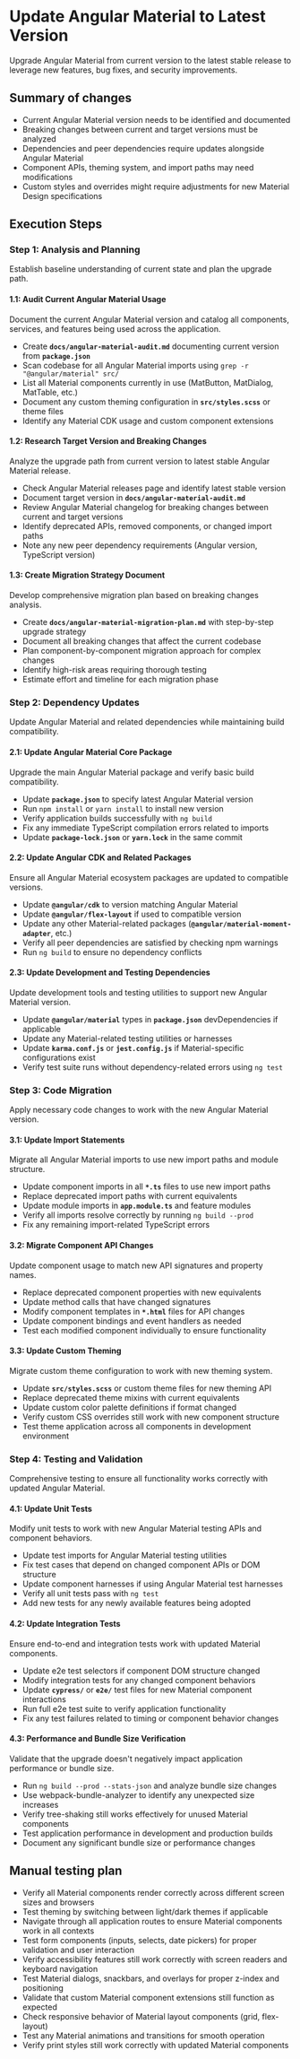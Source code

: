 # Update Angular Material to Latest Version
Upgrade Angular Material from current version to the latest stable release to leverage new features, bug fixes, and security improvements.

## Summary of changes
- Current Angular Material version needs to be identified and documented
- Breaking changes between current and target versions must be analyzed
- Dependencies and peer dependencies require updates alongside Angular Material
- Component APIs, theming system, and import paths may need modifications
- Custom styles and overrides might require adjustments for new Material Design specifications

## Execution Steps

### Step 1: Analysis and Planning
Establish baseline understanding of current state and plan the upgrade path.

#### 1.1: Audit Current Angular Material Usage
Document the current Angular Material version and catalog all components, services, and features being used across the application.
- Create **`docs/angular-material-audit.md`** documenting current version from **`package.json`**
- Scan codebase for all Angular Material imports using `grep -r "@angular/material" src/`
- List all Material components currently in use (MatButton, MatDialog, MatTable, etc.)
- Document any custom theming configuration in **`src/styles.scss`** or theme files
- Identify any Material CDK usage and custom component extensions

#### 1.2: Research Target Version and Breaking Changes
Analyze the upgrade path from current version to latest stable Angular Material release.
- Check Angular Material releases page and identify latest stable version
- Document target version in **`docs/angular-material-audit.md`**
- Review Angular Material changelog for breaking changes between current and target versions
- Identify deprecated APIs, removed components, or changed import paths
- Note any new peer dependency requirements (Angular version, TypeScript version)

#### 1.3: Create Migration Strategy Document
Develop comprehensive migration plan based on breaking changes analysis.
- Create **`docs/angular-material-migration-plan.md`** with step-by-step upgrade strategy
- Document all breaking changes that affect the current codebase
- Plan component-by-component migration approach for complex changes
- Identify high-risk areas requiring thorough testing
- Estimate effort and timeline for each migration phase

### Step 2: Dependency Updates
Update Angular Material and related dependencies while maintaining build compatibility.

#### 2.1: Update Angular Material Core Package
Upgrade the main Angular Material package and verify basic build compatibility.
- Update **`package.json`** to specify latest Angular Material version
- Run `npm install` or `yarn install` to install new version
- Verify application builds successfully with `ng build`
- Fix any immediate TypeScript compilation errors related to imports
- Update **`package-lock.json`** or **`yarn.lock`** in the same commit

#### 2.2: Update Angular CDK and Related Packages
Ensure all Angular Material ecosystem packages are updated to compatible versions.
- Update **`@angular/cdk`** to version matching Angular Material
- Update **`@angular/flex-layout`** if used to compatible version
- Update any other Material-related packages (**`@angular/material-moment-adapter`**, etc.)
- Verify all peer dependencies are satisfied by checking npm warnings
- Run `ng build` to ensure no dependency conflicts

#### 2.3: Update Development and Testing Dependencies
Update development tools and testing utilities to support new Angular Material version.
- Update **`@angular/material`** types in **`package.json`** devDependencies if applicable
- Update any Material-related testing utilities or harnesses
- Update **`karma.conf.js`** or **`jest.config.js`** if Material-specific configurations exist
- Verify test suite runs without dependency-related errors using `ng test`

### Step 3: Code Migration
Apply necessary code changes to work with the new Angular Material version.

#### 3.1: Update Import Statements
Migrate all Angular Material imports to use new import paths and module structure.
- Update component imports in all **`*.ts`** files to use new import paths
- Replace deprecated import paths with current equivalents
- Update module imports in **`app.module.ts`** and feature modules
- Verify all imports resolve correctly by running `ng build --prod`
- Fix any remaining import-related TypeScript errors

#### 3.2: Migrate Component API Changes
Update component usage to match new API signatures and property names.
- Replace deprecated component properties with new equivalents
- Update method calls that have changed signatures
- Modify component templates in **`*.html`** files for API changes
- Update component bindings and event handlers as needed
- Test each modified component individually to ensure functionality

#### 3.3: Update Custom Theming
Migrate custom theme configuration to work with new theming system.
- Update **`src/styles.scss`** or custom theme files for new theming API
- Replace deprecated theme mixins with current equivalents
- Update custom color palette definitions if format changed
- Verify custom CSS overrides still work with new component structure
- Test theme application across all components in development environment

### Step 4: Testing and Validation
Comprehensive testing to ensure all functionality works correctly with updated Angular Material.

#### 4.1: Update Unit Tests
Modify unit tests to work with new Angular Material testing APIs and component behaviors.
- Update test imports for Angular Material testing utilities
- Fix test cases that depend on changed component APIs or DOM structure
- Update component harnesses if using Angular Material test harnesses
- Verify all unit tests pass with `ng test`
- Add new tests for any newly available features being adopted

#### 4.2: Update Integration Tests
Ensure end-to-end and integration tests work with updated Material components.
- Update e2e test selectors if component DOM structure changed
- Modify integration tests for any changed component behaviors
- Update **`cypress/`** or **`e2e/`** test files for new Material component interactions
- Run full e2e test suite to verify application functionality
- Fix any test failures related to timing or component behavior changes

#### 4.3: Performance and Bundle Size Verification
Validate that the upgrade doesn't negatively impact application performance or bundle size.
- Run `ng build --prod --stats-json` and analyze bundle size changes
- Use webpack-bundle-analyzer to identify any unexpected size increases
- Verify tree-shaking still works effectively for unused Material components
- Test application performance in development and production builds
- Document any significant bundle size or performance changes

## Manual testing plan
- Verify all Material components render correctly across different screen sizes and browsers
- Test theming by switching between light/dark themes if applicable
- Navigate through all application routes to ensure Material components work in all contexts
- Test form components (inputs, selects, date pickers) for proper validation and user interaction
- Verify accessibility features still work correctly with screen readers and keyboard navigation
- Test Material dialogs, snackbars, and overlays for proper z-index and positioning
- Validate that custom Material component extensions still function as expected
- Check responsive behavior of Material layout components (grid, flex-layout)
- Test any Material animations and transitions for smooth operation
- Verify print styles still work correctly with updated Material components